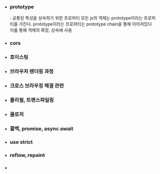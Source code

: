 - ### prototype
  : 공통된 특성을 상속하기 위한 프로퍼티
모든 js의 객체는 prototype이라는 프로퍼티를 가진다.
prototype이라는 프로퍼티는 prototype chain을 통해 이어져있다
이를 통해 객체의 확장, 상속에 사용

- ### cors
- ### 호이스팅
- ### 브라우저 렌더링 과정
- ### 크로스 브라우징 해결 관련
- ### 폴리필, 트랜스파일링
- ### 클로저
- ### 콜백, promise, async await
- ### use strict
- ### reflow, repaint
- ###
